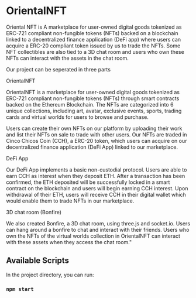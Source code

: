 # OrientalNFT

Oriental NFT is A marketplace for user-owned digital goods tokenized as ERC-721 compliant non-fungible tokens (NFTs) backed on a blockchain linked to a decentralized finance application (DeFi app) where users can acquire a ERC-20 compliant token issued by us to trade the NFTs. Some NFT collectibles are also tied to a 3D chat room and users who own these NFTs can interact with the assets in the chat room.

Our project can be seperated in three parts

OrientalNFT

OrientalNFT is a marketplace for user-owned digital goods tokenized as ERC-721 compliant non-fungible tokens (NFTs) through smart contracts backed on the Ethereum Blockchain. The NFTs are categorized into 6 unique collections, including art, avatar, exclusive events, sports, trading cards and virtual worlds for users to browse and purchase.

Users can create their own NFTs on our platform by uploading their work and list their NFTs on sale to trade with other users. Our NFTs are traded in Cinco Chicos Coin (CCH), a ERC-20 token, which users can acquire on our decentralized finance application (DeFi App) linked to our marketplace.

DeFi App

Our DeFi App implements a basic non-custodial protocol. Users are able to earn CCH as interest when they deposit ETH. After a transaction has been confirmed, the ETH deposited will be successfully locked in a smart contract on the blockchain and users will begin earning CCH interest. Upon withdrawal of their ETH, users will receive CCH in their digital wallet which would enable them to trade NFTs in our marketplace.

3D chat room (Bonfire)

We also created Bonfire, a 3D chat room, using three.js and socket.io. Users can hang around a bonfire to chat and interact with their friends. Users who own the NFTs of the virtual worlds collection in OrientalNFT can interact with these assets when they access the chat room."

## Available Scripts

In the project directory, you can run:

### `npm start`

